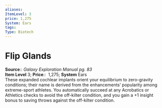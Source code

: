 ```yaml
---
aliases: 
ItemLevel: 3
price: 1,275
System: Ears
tags: 
Type: Biotech
---
```


# Flip Glands

**Source**:: _Galaxy Exploration Manual pg. 83_  
**Item Level** 3;
**Price**::  1,275; **System** Ears  
These expanded cochlear implants orient your equilibrium to zero-gravity conditions; their name is derived from the enhancements’ popularity among extreme-sport athletes. You automatically succeed at any Acrobatics or Athletics checks to avoid the off-kilter condition, and you gain a +1 insight bonus to saving throws against the off-kilter condition.
